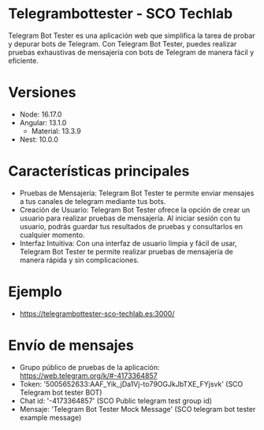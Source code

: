 # Telegrambottester  -  SCO Techlab

Telegram Bot Tester es una aplicación web que simplifica la tarea de probar y depurar bots de Telegram. 
Con Telegram Bot Tester, puedes realizar pruebas exhaustivas de mensajería con bots de Telegram de manera fácil y eficiente.

# Versiones
- Node: 16.17.0
- Angular: 13.1.0
    - Material: 13.3.9
- Nest: 10.0.0

# Características principales

- Pruebas de Mensajería: Telegram Bot Tester te permite enviar mensajes a tus canales de telegram mediante tus bots.
- Creación de Usuario: Telegram Bot Tester ofrece la opción de crear un usuario para realizar pruebas de mensajería. Al iniciar sesión con tu usuario, podrás guardar tus resultados de pruebas y consultarlos en cualquier momento.
- Interfaz Intuitiva: Con una interfaz de usuario limpia y fácil de usar, Telegram Bot Tester te permite realizar pruebas de mensajería de manera rápida y sin complicaciones.

# Ejemplo
- https://telegrambottester-sco-techlab.es:3000/

# Envío de mensajes
- Grupo público de pruebas de la aplicación: https://web.telegram.org/k/#-4173364857
- Token: '5005652633:AAF_Yik_jDa1Vj-to79OGJkJbTXE_FYjsvk' (SCO Telegram bot tester BOT)
- Chat id: '-4173364857' (SCO Public telegram test group id)
- Mensaje: 'Telegram Bot Tester Mock Message' (SCO telegram bot tester example message)